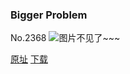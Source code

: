 ### Bigger Problem
No.2368
![图片不见了~~~](https://imgs.xkcd.com/comics/bigger_problem.png)

[原址](https://xkcd.com//2368) [下载](https://imgs.xkcd.com/comics/bigger_problem.png)

